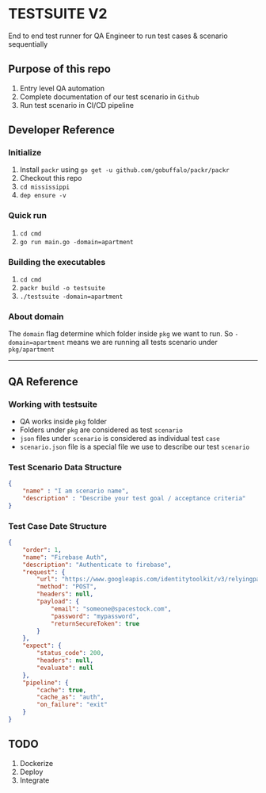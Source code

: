 # TESTSUITE V2

End to end test runner for QA Engineer to run test cases & scenario sequentially

## Purpose of this repo

1. Entry level QA automation
2. Complete documentation of our test scenario in `Github`
3. Run test scenario in CI/CD pipeline

## Developer Reference

### Initialize

1. Install `packr` using `go get -u github.com/gobuffalo/packr/packr`
2. Checkout this repo
3. `cd mississippi`
4. `dep ensure -v`

### Quick run

1. `cd cmd`
2. `go run main.go -domain=apartment`

### Building the executables

1. `cd cmd`
2. `packr build -o testsuite`
3. `./testsuite -domain=apartment`

### About domain

The `domain` flag determine which folder inside `pkg` we want to run.
So `-domain=apartment` means we are running all tests scenario under `pkg/apartment`

---

## QA Reference

### Working with testsuite

* QA works inside `pkg` folder
* Folders under `pkg` are considered as test `scenario`
* `json` files under `scenario` is considered as individual test `case`
* `scenario.json` file is a special file we use to describe our test `scenario`

### Test Scenario Data Structure

```json
{
    "name" : "I am scenario name",
    "description" : "Describe your test goal / acceptance criteria"
}
```

### Test Case Date Structure

```json
{
    "order": 1,
    "name": "Firebase Auth",
    "description": "Authenticate to firebase",
    "request": {
        "url": "https://www.googleapis.com/identitytoolkit/v3/relyingparty/verifyPassword?key=MY_SECRET_APIKEY",
        "method": "POST",
        "headers": null,
        "payload": {
            "email": "someone@spacestock.com",
            "password": "mypassword",
            "returnSecureToken": true
        }
    },
    "expect": {
        "status_code": 200,
        "headers": null,
        "evaluate": null
    },
    "pipeline": {
        "cache": true,
        "cache_as": "auth",
        "on_failure": "exit"
    }
}
```

## TODO

1. Dockerize
2. Deploy
3. Integrate
